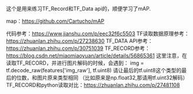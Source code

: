 这个是用来练习TF_Record和TF_Data api的，顺便学习了mAP.

map：https://github.com/Cartucho/mAP

代码参考：https://www.jianshu.com/p/eec32f6c5503
TF读取数据原理参考：https://zhuanlan.zhihu.com/p/27238630
TF_DATA API参考：https://zhuanlan.zhihu.com/p/30751039
TF_RECORD参考：https://blog.csdn.net/miaomiaoyuan/article/details/56865361
	这里注意，在读取TF_RECORD，并进行图片解码的时候，会遇到：
		img = tf.decode_raw(features['img_raw'], tf.uint8)
	请让最后的tf.uint8这个类型的最后的位数，和图片原来类型相同
	（比如原来是np.float32,那请用tf.uint32解码）
TF_RECORD和python读取对比：https://zhuanlan.zhihu.com/p/27481108
